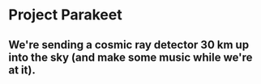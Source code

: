 # Project Parakeet

We're sending a cosmic ray detector 30 km up into the sky (and make some music while we're at it).
---
